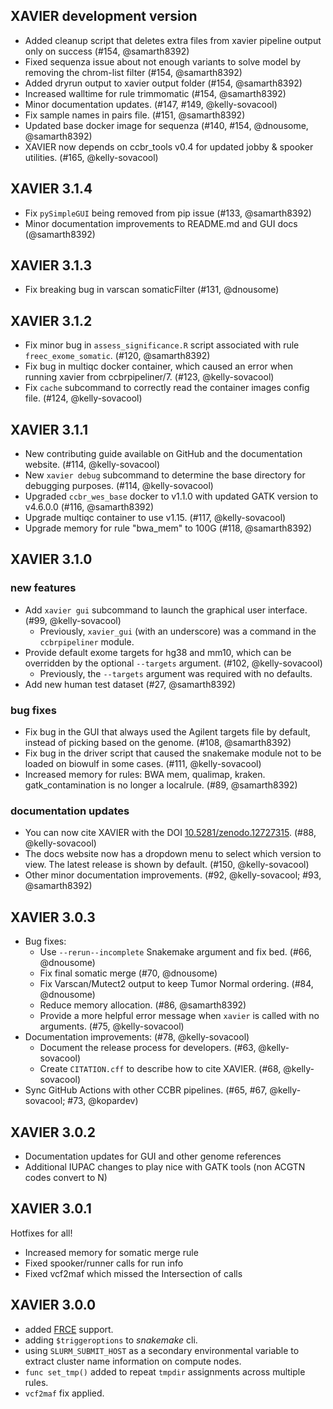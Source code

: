 ## XAVIER development version

- Added cleanup script that deletes extra files from xavier pipeline output only on success (#154, @samarth8392)
- Fixed sequenza issue about not enough variants to solve model by removing the chrom-list filter (#154, @samarth8392)
- Added dryrun output to xavier output folder (#154, @samarth8392)
- Increased walltime for rule trimmomatic (#154, @samarth8392)
- Minor documentation updates. (#147, #149, @kelly-sovacool)
- Fix sample names in pairs file. (#151, @samarth8392)
- Updated base docker image for sequenza (#140, #154, @dnousome, @samarth8392)
- XAVIER now depends on ccbr_tools v0.4 for updated jobby & spooker utilities. (#165, @kelly-sovacool)

## XAVIER 3.1.4

- Fix `pySimpleGUI` being removed from pip issue (#133, @samarth8392)
- Minor documentation improvements to README.md and GUI docs (@samarth8392)

## XAVIER 3.1.3

- Fix breaking bug in varscan somaticFilter (#131, @dnousome)

## XAVIER 3.1.2

- Fix minor bug in `assess_significance.R` script associated with rule `freec_exome_somatic`. (#120, @samarth8392)
- Fix bug in multiqc docker container, which caused an error when running xavier from ccbrpipeliner/7. (#123, @kelly-sovacool)
- Fix `cache` subcommand to correctly read the container images config file. (#124, @kelly-sovacool)

## XAVIER 3.1.1

- New contributing guide available on GitHub and the documentation website. (#114, @kelly-sovacool)
- New `xavier debug` subcommand to determine the base directory for debugging purposes. (#114, @kelly-sovacool)
- Upgraded `ccbr_wes_base` docker to v1.1.0 with updated GATK version to v4.6.0.0 (#116, @samarth8392)
- Upgrade multiqc container to use v1.15. (#117, @kelly-sovacool)
- Upgrade memory for rule "bwa_mem" to 100G (#118, @samarth8392)

## XAVIER 3.1.0

### new features

- Add `xavier gui` subcommand to launch the graphical user interface. (#99, @kelly-sovacool)
  - Previously, `xavier_gui` (with an underscore) was a command in the `ccbrpipeliner` module.
- Provide default exome targets for hg38 and mm10, which can be overridden by the optional `--targets` argument. (#102, @kelly-sovacool)
  - Previously, the `--targets` argument was required with no defaults.
- Add new human test dataset (#27, @samarth8392)

### bug fixes

- Fix bug in the GUI that always used the Agilent targets file by default, instead of picking based on the genome. (#108, @samarth8392)
- Fix bug in the driver script that caused the snakemake module not to be loaded on biowulf in some cases. (#111, @kelly-sovacool)
- Increased memory for rules: BWA mem, qualimap, kraken. gatk_contamination is no longer a localrule. (#89, @samarth8392)

### documentation updates

- You can now cite XAVIER with the DOI [10.5281/zenodo.12727315](https://doi.org/10.5281/zenodo.12727315). (#88, @kelly-sovacool)
- The docs website now has a dropdown menu to select which version to view. The latest release is shown by default. (#150, @kelly-sovacool)
- Other minor documentation improvements. (#92, @kelly-sovacool; #93, @samarth8392)

## XAVIER 3.0.3

- Bug fixes:
  - Use `--rerun--incomplete` Snakemake argument and fix bed. (#66, @dnousome)
  - Fix final somatic merge (#70, @dnousome)
  - Fix Varscan/Mutect2 output to keep Tumor Normal ordering. (#84, @dnousome)
  - Reduce memory allocation. (#86, @samarth8392)
  - Provide a more helpful error message when `xavier` is called with no arguments. (#75, @kelly-sovacool)
- Documentation improvements: (#78, @kelly-sovacool)
  - Document the release process for developers. (#63, @kelly-sovacool)
  - Create `CITATION.cff` to describe how to cite XAVIER. (#68, @kelly-sovacool)
- Sync GitHub Actions with other CCBR pipelines. (#65, #67, @kelly-sovacool; #73, @kopardev)

## XAVIER 3.0.2

- Documentation updates for GUI and other genome references
- Additional IUPAC changes to play nice with GATK tools (non ACGTN codes convert to N)

## XAVIER 3.0.1

Hotfixes for all!

- Increased memory for somatic merge rule
- Fixed spooker/runner calls for run info
- Fixed vcf2maf which missed the Intersection of calls

## XAVIER 3.0.0

- added [FRCE](https://ncifrederick.cancer.gov/staff/frce/welcome) support.
- adding `$triggeroptions` to _snakemake_ cli.
- using `SLURM_SUBMIT_HOST` as a secondary environmental variable to extract cluster name information on compute nodes.
- `func set_tmp()` added to repeat `tmpdir` assignments across multiple rules.
- `vcf2maf` fix applied.
